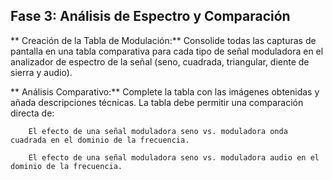 ## Fase 3: Análisis de Espectro y Comparación

** Creación de la Tabla de Modulación:**  Consolide todas las capturas de pantalla en una tabla comparativa para cada tipo de señal moduladora en el analizador de espectro de la señal (seno, cuadrada, triangular, diente de sierra y audio).

** Análisis Comparativo:** Complete la tabla con las imágenes obtenidas y añada descripciones técnicas. La tabla debe permitir una comparación directa de:

        El efecto de una señal moduladora seno vs. moduladora onda cuadrada en el dominio de la frecuencia.

        El efecto de una señal moduladora seno vs. moduladora audio en el dominio de la frecuencia.

